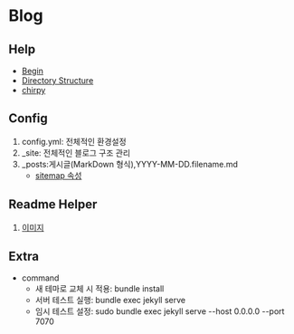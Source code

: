 # Blog
##  Help
  - [Begin](https://inasie.github.io/it%EC%9D%BC%EB%B0%98/github-blog-%EB%A7%8C%EB%93%A4%EA%B8%B0/)
  - [Directory Structure](https://dev-yakuza.posstree.com/ko/jekyll/directory_structure/) 
  - [chirpy](https://blog.kimzinu.com/posts/jekyll-4/#fn:fn-nth-4)
## Config
  1.  config.yml: 전체적인 환경설정 
  2.  _site: 전체적인 블로그 구조 관리 
  3.  _posts:게시글(MarkDown 형식),YYYY-MM-DD.filename.md
      - [sitemap 속성](https://www.sitemaps.org/protocol.html)

## Readme Helper
1.  [이미지](https://hyeonjiwon.github.io/blog/markdown_img/)

##  Extra
- command
  - 새 테마로 교체 시 적용: bundle install
  - 서버 테스트 실행: bundle exec jekyll serve 
  - 임시 테스트 설정: sudo bundle exec jekyll serve --host 0.0.0.0 --port 7070